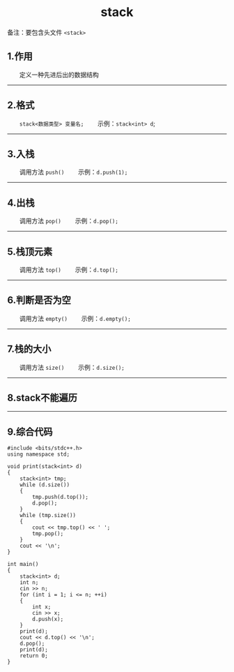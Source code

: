 <h1 style = "text-align:center">stack</h1>

备注：要包含头文件 `<stack>`

## 1.作用
&emsp;&emsp;定义一种先进后出的数据结构

***

## 2.格式
&emsp;&emsp;`stack<数据类型> 变量名;`
&emsp;&emsp;示例：`stack<int> d`;

***

## 3.入栈
&emsp;&emsp;调用方法 `push()`
&emsp;&emsp;示例：`d.push(1);`

***

## 4.出栈
&emsp;&emsp;调用方法 `pop()`
&emsp;&emsp;示例：`d.pop();`

***

## 5.栈顶元素
&emsp;&emsp;调用方法 `top()`
&emsp;&emsp;示例：`d.top();`

***

## 6.判断是否为空
&emsp;&emsp;调用方法 `empty()`
&emsp;&emsp;示例：`d.empty();`

***

## 7.栈的大小
&emsp;&emsp;调用方法 `size()`
&emsp;&emsp;示例：`d.size();`

***

## 8.stack不能遍历

***

## 9.综合代码
```
#include <bits/stdc++.h>
using namespace std;

void print(stack<int> d)
{
    stack<int> tmp;
    while (d.size())
    {
        tmp.push(d.top());
        d.pop();
    }
    while (tmp.size())
    {
        cout << tmp.top() << ' ';
        tmp.pop();
    }
    cout << '\n';
}

int main()
{
    stack<int> d;
    int n;
    cin >> n;
    for (int i = 1; i <= n; ++i)
    {
        int x;
        cin >> x;
        d.push(x);
    }
    print(d);
    cout << d.top() << '\n';
    d.pop();
    print(d);
    return 0;
}
```
